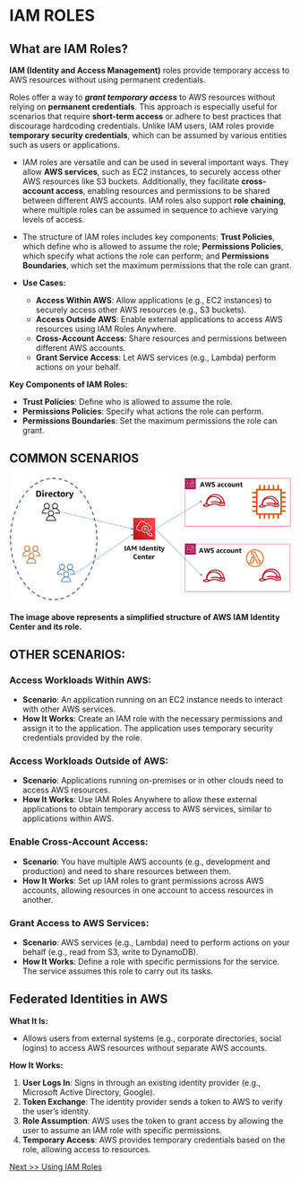 # **IAM ROLES**

## What are IAM Roles?

**IAM (Identity and Access Management)** roles provide temporary access to AWS resources without using permanent credentials.  

Roles offer a way to _**grant temporary access**_ to AWS resources without relying on **permanent credentials**. This approach is especially useful for scenarios that require **short-term access** or adhere to best practices that discourage hardcoding credentials. Unlike IAM users, IAM roles provide **temporary security credentials**, which can be assumed by various entities such as users or applications.  
* IAM roles are versatile and can be used in several important ways. They allow **AWS services**, such as EC2 instances, to securely access other AWS resources like S3 buckets. Additionally, they facilitate **cross-account access**, enabling resources and permissions to be shared between different AWS accounts. IAM roles also support **role chaining**, where multiple roles can be assumed in sequence to achieve varying levels of access.  
* The structure of IAM roles includes key components: **Trust Policies**, which define who is allowed to assume the role; **Permissions Policies**, which specify what actions the role can perform; and  **Permissions Boundaries**, which set the maximum permissions that the role can grant.  

* **Use Cases:**  
  * **Access Within AWS**: Allow applications (e.g., EC2 instances) to securely access other AWS resources (e.g., S3 buckets).  
  * **Access Outside AWS**: Enable external applications to access AWS resources using IAM Roles Anywhere.  
  * **Cross-Account Access**: Share resources and permissions between different AWS accounts.  
  * **Grant Service Access**: Let AWS services (e.g., Lambda) perform actions on your behalf.

**Key Components of IAM Roles:**

* **Trust Policies**: Define who is allowed to assume the role.  
* **Permissions Policies**: Specify what actions the role can perform.  
* **Permissions Boundaries**: Set the maximum permissions the role can grant.

## **COMMON SCENARIOS**

![](img/iam-role.png)

**The image above  represents a simplified structure of AWS IAM Identity Center and its role.**


## **OTHER SCENARIOS:** 

### **Access Workloads Within AWS**:

* **Scenario**: An application running on an EC2 instance needs to interact with other AWS services.  
* **How It Works**: Create an IAM role with the necessary permissions and assign it to the application. The application uses temporary security credentials provided by the role.

### **Access Workloads Outside of AWS**:

* **Scenario**: Applications running on-premises or in other clouds need to access AWS resources.  
* **How It Works**: Use IAM Roles Anywhere to allow these external applications to obtain temporary access to AWS services, similar to applications within AWS.

### **Enable Cross-Account Access**:

* **Scenario**: You have multiple AWS accounts (e.g., development and production) and need to share resources between them.  
* **How It Works**: Set up IAM roles to grant permissions across AWS accounts, allowing resources in one account to access resources in another.

### **Grant Access to AWS Services**:

* **Scenario**: AWS services (e.g., Lambda) need to perform actions on your behalf (e.g., read from S3, write to DynamoDB).  
* **How It Works**: Define a role with specific permissions for the service. The service assumes this role to carry out its tasks.

## **Federated Identities in AWS**

**What It Is:**

* Allows users from external systems (e.g., corporate directories, social logins) to access AWS resources without separate AWS accounts.

**How It Works:**

1. **User Logs In**: Signs in through an existing identity provider (e.g., Microsoft Active Directory, Google).  
2. **Token Exchange**: The identity provider sends a token to AWS to verify the user’s identity.  
3. **Role Assumption**: AWS uses the token to grant access by allowing the user to assume an IAM role with specific permissions.  
4. **Temporary Access**: AWS provides temporary credentials based on the role, allowing access to resources.

[Next >> Using IAM Roles](11%20-%20Using%20IAM%20Roles.md)

<!-- (12%20-%20Simple%20Identity%20Policies%20in%20AWS.md) -->